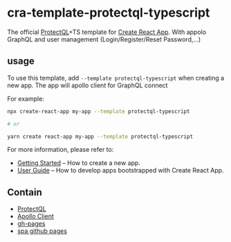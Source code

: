 # cra-template-protectql-typescript

The official [ProtectQL](https://protectql.com)+TS template for [Create React App](https://github.com/facebook/create-react-app). With appolo GraphQL and user management (Login/Register/Reset Password,...)

## usage
To use this template, add `--template protectql-typescript` when creating a new app. The app will apollo client for GraphQL connect

For example:

```sh
npx create-react-app my-app --template protectql-typescript

# or

yarn create react-app my-app --template protectql-typescript
```

For more information, please refer to:

- [Getting Started](https://create-react-app.dev/docs/getting-started) – How to create a new app.
- [User Guide](https://create-react-app.dev) – How to develop apps bootstrapped with Create React App.

 ## Contain

 - [ProtectQL](https://www.protectql.com)
 - [Apollo Client](https://www.apollographql.com/docs/react)
 - [gh-pages](https://www.npmjs.com/package/gh-pages)
 - [spa github pages](https://github.com/rafgraph/spa-github-pages)